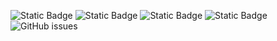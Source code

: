 ![Static Badge](https://img.shields.io/badge/blacklists-60-000000) ![Static Badge](https://img.shields.io/badge/blacklisted-3124352-cc0000) ![Static Badge](https://img.shields.io/badge/whitelisted-2243-00CC00) ![Static Badge](https://img.shields.io/badge/streaming_blacklist-28107-000000) ![GitHub issues](https://img.shields.io/github/issues/fabriziosalmi/blacklists)
